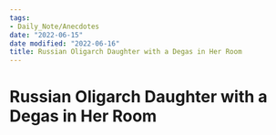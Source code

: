 ```yaml
---
tags:
- Daily_Note/Anecdotes
date: "2022-06-15"
date modified: "2022-06-16"
title: Russian Oligarch Daughter with a Degas in Her Room
---
```


# Russian Oligarch Daughter with a Degas in Her Room

